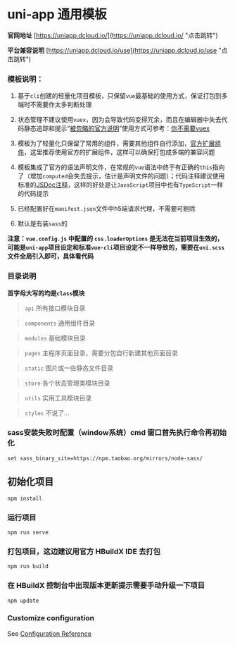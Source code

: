 # uni-app 通用模板

**官网地址** [https://uniapp.dcloud.io/](https://uniapp.dcloud.io/ "点击跳转")

**平台兼容说明** [https://uniapp.dcloud.io/use](https://uniapp.dcloud.io/use "点击跳转")

### 模板说明：
1. 基于`cli`创建的轻量化项目模板，只保留`vue`最基础的使用方式，保证打包到多端时不需要作太多判断处理

2. 状态管理不建议使用`vuex`，因为会导致代码变得冗余，而且在编辑器中失去代码静态追踪和提示“[被忽略的官方说明](https://vuex.vuejs.org/zh/#%E4%BB%80%E4%B9%88%E6%83%85%E5%86%B5%E4%B8%8B%E6%88%91%E5%BA%94%E8%AF%A5%E4%BD%BF%E7%94%A8-vuex%EF%BC%9F)”使用方式可参考：[你不需要vuex](https://juejin.im/post/5d425a83f265da03d8719cb8) 

3. 模板为了轻量化只保留了常用的组件，需要其他组件自行添加，[官方扩展组件](https://uniapp.dcloud.io/component/README?id=uniui)，这里推荐使用官方的扩展组件，这样可以确保打包成多端的兼容问题

4. 模板集成了官方的语法声明文件，在常规的`vue`语法中终于有正确的`this`指向了（增加`computed`会失去提示，估计是声明文件的问题）；代码注释建议使用标准的[JSDoc注释](https://blog.csdn.net/qq_40028324/article/details/95623401)，这样的好处是让`JavaScript`项目中也有`TypeScript`一样的代码提示

5. 已经配置好在`manifest.json`文件中h5端请求代理，不需要可剔除

6. 默认是有装`sass`的

**注意：`vue.config.js` 中配置的 `css.loaderOptions` 是无法在当前项目生效的，可能是`uni-app`项目设定和标准`vue-cli`项目设定不一样导致的，需要在`uni.scss`文件全局引入即可，具体看代码**

### 目录说明

**首字母大写的均是`class`模块**

> `api` 所有接口模块目录

> `components` 通用组件目录

> `modules` 基础模块目录

> `pages` 主程序页面目录，需要分包自行新建其他页面目录

> `static` 图片或一些静态文件目录

> `store` 各个状态管理类模块目录

> `utils` 实用工具模块目录

> `styles` 不说了...


### sass安装失败时配置（window系统）cmd 窗口首先执行命令再初始化
```
set sass_binary_site=https://npm.taobao.org/mirrors/node-sass/
```

## 初始化项目
```
npm install
```

### 运行项目
```
npm run serve
```

### 打包项目，这边建议用官方 HBuildX IDE 去打包
```
npm run build
```

### 在 HBuildX 控制台中出现版本更新提示需要手动升级一下项目
```
npm update
```

### Customize configuration
See [Configuration Reference](https://cli.vuejs.org/config/)